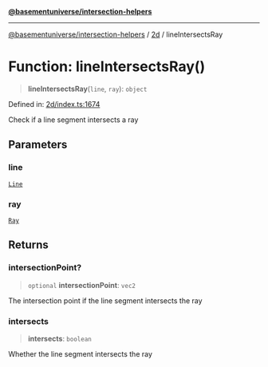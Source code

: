 [**@basementuniverse/intersection-helpers**](../../README.md)

***

[@basementuniverse/intersection-helpers](../../README.md) / [2d](../README.md) / lineIntersectsRay

# Function: lineIntersectsRay()

> **lineIntersectsRay**(`line`, `ray`): `object`

Defined in: [2d/index.ts:1674](https://github.com/basementuniverse/intersection-helpers/blob/d942e5cf9ee51dc3854d6fbfe1d84a7ecd83c1ca/src/2d/index.ts#L1674)

Check if a line segment intersects a ray

## Parameters

### line

[`Line`](../types/type-aliases/Line.md)

### ray

[`Ray`](../types/type-aliases/Ray.md)

## Returns

### intersectionPoint?

> `optional` **intersectionPoint**: `vec2`

The intersection point if the line segment intersects the ray

### intersects

> **intersects**: `boolean`

Whether the line segment intersects the ray
